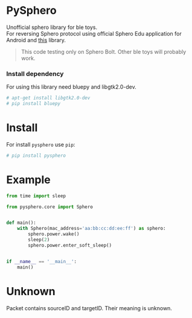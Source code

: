 # PySphero

Unofficial sphero library for ble toys.  
For reversing Sphero protocol using official Sphero Edu application for Android and [this](https://github.com/igbopie/spherov2.js) library.

> This code testing only on Sphero Bolt. Other ble toys will probably work.

### Install dependency
For using this library need bluepy and libgtk2.0-dev.
```bash
# apt-get install libgtk2.0-dev
# pip install bluepy
```

# Install
For install `pysphero` use `pip`:
```bash
# pip install pysphero
```

# Example
```python
from time import sleep

from pysphero.core import Sphero


def main():
    with Sphero(mac_address='aa:bb:cc:dd:ee:ff') as sphero:
        sphero.power.wake()
        sleep(2)
        sphero.power.enter_soft_sleep()


if __name__ == '__main__':
    main()

```

# Unknown
Packet contains sourceID and targetID. Their meaning is unknown.